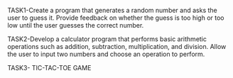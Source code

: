 TASK1-Create a program that generates a random number and asks the
user to guess it. Provide feedback on whether the guess is too
high or too low until the user guesses the correct number.

TASK2-Develop a calculator program that performs basic arithmetic
operations such as addition, subtraction, multiplication, and
division. Allow the user to input two numbers and choose an
operation to perform.

TASK3- TIC-TAC-TOE GAME 
